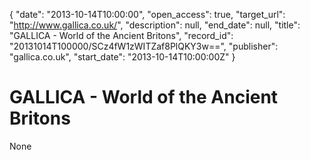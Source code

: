{
  "date": "2013-10-14T10:00:00", 
  "open_access": true, 
  "target_url": "http://www.gallica.co.uk/", 
  "description": null, 
  "end_date": null, 
  "title": "GALLICA - World of the Ancient Britons", 
  "record_id": "20131014T100000/SCz4fW1zWITZaf8PlQKY3w==", 
  "publisher": "gallica.co.uk", 
  "start_date": "2013-10-14T10:00:00Z"
}

# GALLICA - World of the Ancient Britons

None
